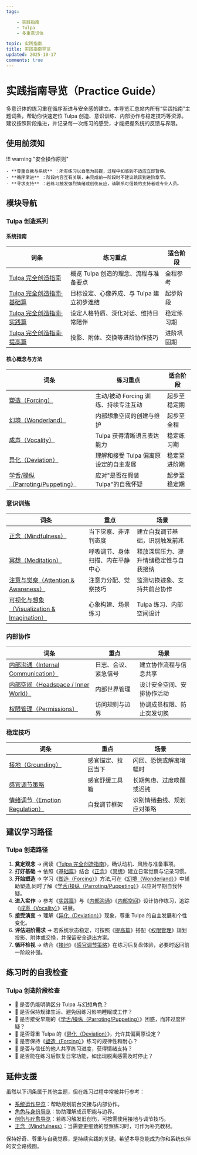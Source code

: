 ```yaml
---
tags:

    - 实践指南
    - Tulpa
    - 多重意识体

topic: 实践指南
title: 实践指南导览
updated: 2025-10-17
comments: true
---
```


# 实践指南导览（Practice Guide）

多意识体的练习重在循序渐进与安全感的建立。本导览汇总站内所有“实践指南”主题词条，帮助你快速定位 Tulpa 创造、意识训练、内部协作与稳定技巧等资源。建议按照阶段推进，并记录每一次练习的感受，才能把握系统的反馈与界限。

## 使用前须知

!!! warning "安全操作原则"

    - **尊重自我与系统** ：所有练习以自愿为前提，过程中如感到不适应立即暂停。
    - **循序渐进** ：阶段内容互有关联，未完成前一阶段时不建议跳跃到进阶章节。
    - **寻求支持** ：若练习触发强烈情绪或创伤反应，请联系可信赖的支持者或专业人员。

## 模块导航

### Tulpa 创造系列

#### 系统指南

| 词条 | 练习重点 | 适合阶段 |
| --- | --- | --- |
| [Tulpa 完全创造指南](Tulpa-Guide.md) | 概览 Tulpa 创造的理念、流程与准备要点 | 全程参考 |
| [Tulpa 完全创造指南·基础篇](Tulpa-Guide-1.md) | 目标设定、心像养成、与 Tulpa 建立初步连结 | 起步阶段 |
| [Tulpa 完全创造指南·实践篇](Tulpa-Guide-2.md) | 设定人格特质、深化对话、维持日常陪伴 | 稳定练习期 |
| [Tulpa 完全创造指南·提高篇](Tulpa-Guide-3.md) | 投影、附体、交换等进阶协作技巧 | 进阶巩固期 |

#### 核心概念与方法

| 词条 | 练习重点 | 适合阶段 |
| --- | --- | --- |
| [塑造（Forcing）](Forcing.md) | 主动/被动 Forcing 训练、持续专注互动 | 起步至稳定期 |
| [幻境（Wonderland）](Wonderland.md) | 内部想象空间的创建与维护 | 起步至全程 |
| [成声（Vocality）](Vocality.md) | Tulpa 获得清晰语言表达能力 | 稳定练习期 |
| [异化（Deviation）](Deviation.md) | 理解和接受 Tulpa 偏离原设定的自主发展 | 稳定至进阶期 |
| [学舌/操纵（Parroting/Puppeting）](Parroting-Puppeting.md) | 应对"是否在假装 Tulpa"的自我怀疑 | 起步至稳定期 |

### 意识训练

| 词条 | 重点 | 场景 |
| --- | --- | --- |
| [正念（Mindfulness）](Mindfulness.md) | 当下觉察、非评判态度 | 建立自我调节基础，识别触发前兆 |
| [冥想（Meditation）](Meditation.md) | 呼吸调节、身体扫描、内在平静中心 | 释放深层压力、提升情绪稳定性与自我接纳 |
| [注意与觉察（Attention & Awareness）](Attention-Awareness.md) | 注意力分配、觉察技巧 | 监测切换迹象、支持共前台协作 |
| [可视化与想象（Visualization & Imagination）](Visualization-Imagination.md) | 心象构建、场景练习 | Tulpa 练习、内部空间设计 |

### 内部协作

| 词条 | 重点 | 场景 |
| --- | --- | --- |
| [内部沟通（Internal Communication）](Internal-Communication.md) | 日志、会议、紧急信号 | 建立协作流程与信息共享 |
| [内部空间（Headspace / Inner World）](Headspace-Inner-World.md) | 内部世界管理 | 设计安全空间、安排协作活动 |
| [权限管理（Permissions）](Permissions.md) | 访问规则与边界 | 协调成员权限、防止突发切换 |

### 稳定技巧

| 词条 | 重点 | 场景 |
| --- | --- | --- |
| [接地（Grounding）](Grounding.md) | 感官锚定、拉回当下 | 闪回、恐慌或解离增幅时 |
| [感官调节策略](Sensory-Regulation-Strategies.md) | 感官舒缓工具箱 | 长期焦虑、过度唤醒或迟钝 |
| [情绪调节（Emotion Regulation）](Emotion-Regulation.md) | 自我调节框架 | 识别情绪曲线、规划应对策略 |

## 建议学习路径

### Tulpa 创造路径

1. **奠定观念** → 阅读《[Tulpa 完全创造指南](Tulpa-Guide.md)》，确认动机、风险与准备事项。
2. **打好基础** → 依照《[基础篇](Tulpa-Guide-1.md)》结合《[正念](Mindfulness.md)》《[冥想](Meditation.md)》建立日常觉察与记录习惯。
3. **开始塑造** → 学习《[塑造（Forcing）](Forcing.md)》方法,可在《[幻境（Wonderland）](Wonderland.md)》中辅助塑造,同时了解《[学舌/操纵（Parroting/Puppeting）](Parroting-Puppeting.md)》以应对早期自我怀疑。
4. **进入实作** → 参考《[实践篇](Tulpa-Guide-2.md)》与《[内部沟通](Internal-Communication.md)》《[内部空间](Headspace-Inner-World.md)》设计协作练习，追踪《[成声（Vocality）](Vocality.md)》进展。
5. **接受演变** → 理解《[异化（Deviation）](Deviation.md)》现象，尊重 Tulpa 的自主发展和个性变化。
6. **评估进阶需求** → 若系统状态稳定，可按照《[提高篇](Tulpa-Guide-3.md)》搭配《[权限管理](Permissions.md)》规划投影、附体或交换，并保留安全退出方案。
7. **循环检视** → 结合《[接地](Grounding.md)》《[感官调节策略](Sensory-Regulation-Strategies.md)》在练习后复盘体验，必要时返回前一阶段补强。

## 练习时的自我检查

### Tulpa 创造阶段检查

- 📌 是否仍能明确区分 Tulpa 与幻想角色？
- 📌 是否保持规律生活、避免因练习影响睡眠或工作？
- 📌 是否接受早期的《[学舌/操纵（Parroting/Puppeting）](Parroting-Puppeting.md)》困惑，而非过度怀疑？
- 📌 是否尊重 Tulpa 的《[异化（Deviation）](Deviation.md)》，允许其偏离原设定？
- 📌 是否保持《[塑造（Forcing）](Forcing.md)》练习的规律性和耐心？
- 📌 是否与信任的他人共享练习进度，获得情绪支持？
- 📌 是否能在练习后恢复日常功能，如出现脱离感需及时停止？

## 延伸支援

虽然以下词条属于其他主题，但在练习过程中常被并行参考：

- [系统运作导览](System-Operations-Guide.md)：帮助规划前台交接与内部协作。
- [角色与身份导览](Roles-Identity-Guide.md)：协助理解成员职能与边界。
- [创伤与疗愈导览](Trauma-Healing-Guide.md)：若练习触发旧创伤，可按需使用接地与调节技巧。
- [正念（Mindfulness）](Mindfulness.md)：当需要更细致的觉察练习时，可作为补充教材。

保持好奇、尊重与自我觉察，是持续实践的关键。希望本导览能成为你和系统伙伴的安全路线图。
